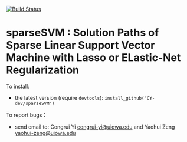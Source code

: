 [![Build Status](https://travis-ci.org/YaohuiZeng/sparseSVM.svg?branch=master)](https://travis-ci.org/YaohuiZeng/sparseSVM)

# sparseSVM : Solution Paths of Sparse Linear Support Vector Machine with Lasso or ELastic-Net Regularization

To install:
* the latest version (require `devtools`): `install_github("CY-dev/sparseSVM")`

To report bugs：
* send email to: Congrui Yi <congrui-yi@uiowa.edu> and Yaohui Zeng <yaohui-zeng@uiowa.edu>
